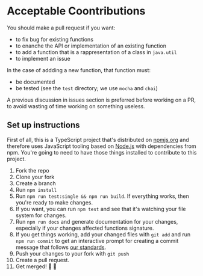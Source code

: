 # Acceptable Coontributions

You should make a pull request if you want:
- to fix bug for existing functions
- to enanche the API or implementation of an existing function
- to add a function that is a rappresentation of a class in `java.util`
- to implement an issue 

In the case of addding a new function, that function must:
- be documented
- be tested (see the `test` directory; we use `mocha` and `chai`)

A previous discussion in issues section is preferred before working on a PR, to avoid wasting of time working on something useless.

## Set up instructions

First of all, this is a TypeScript project that's distributed on [npmjs.org](https://npmjs.org) and
therefore uses JavaScript tooling based on [Node.js](https://nodejs.org/) with dependencies from npm.
You're going to need to have those things installed to contribute to this project.

1. Fork the repo
2. Clone your fork
3. Create a branch
4. Run `npm install`
5. Run `npm run test:single && npm run build`. If everything works, then you're ready to make changes.
6. If you want, you can run `npm test` and see that it's watching your file system for changes.
7. Run `npm run docs` and generate documentation for your changes, especially if your changes affected functions signature.
8. If you get things working, add your changed files with `git add` and run `npm run commit` to get an interactive prompt for creating a commit message that follows [our standards](https://github.com/apuliasoft/j2se-js/blob/master/conventional-changelog.md).
9. Push your changes to your fork with `git push`
10. Create a pull request.
11. Get merged! 🎉 🎊
